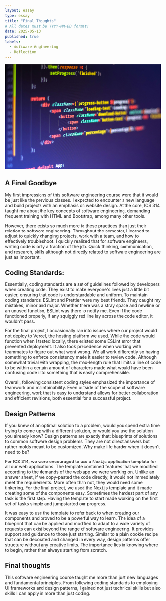 ```yaml
---
layout: essay
type: essay
title: "Final Thoughts"
# All dates must be YYYY-MM-DD format!
date: 2025-05-13
published: true
labels:
  - Software Engineering
  - Reflection
---
```


<img class="img-fluid w-100" style="max-height: 500px; object-fit: cover;" src="../img/ferenc-almasi-c8h0n7fSTqs-unsplash.jpg">

## A Final Goodbye

My first impressions of this software engineering course were that it would be just like the previous classes. I expected to encounter a new language and build projects with an emphasis on website design. At the core, ICS 314 taught me about the key concepts of software engineering, demanding frequent training with HTML and Bootstrap, among many other tools. 

However, there exists so much more to these practices than just their relation to software engineering. Throughout the semester, I learned to adjust to quickly changing projects, work with a team, and how to effectively troubleshoot. I quickly realized that for software engineers, writing code is only a fraction of the job. Quick thinking, communication, and research, skills although not directly related to software engineering are just as important.

## Coding Standards: 

Essentially, coding standards are a set of guidelines followed by developers when creating code. They exist to make everyone's lives just a little bit easier, ensuring that code is understandable and uniform. To maintain coding standards, ESLint and Prettier were my best friends. They caught my mistakes, minor and major. Whether there was a stray space and newline or an unused function, ESLint was there to notify me. Even if the code functioned properly, if any squiggly red line lay across the code editor, it wouldn't pass.  

For the final project, I occasionally ran into issues where our project would not deploy to Vercel, the hosting platform we used. While the code would function when I tested locally, there existed some ESLint error that prevented deployment. It also took precedence when working with teammates to figure out what went wrong. We all work differently so having something to enforce consistency made it easier to review code. Although somewhat trivial with wrapping, the max-length rule that limits a line of code to be within a certain amount of characters made what would have been confusing code into something that is easily comprehensible. 

Overall, following consistent coding styles emphasized the importance of teamwork and maintainability. Even outside of the scope of software engineering, work that is easy to understand allows for better collaboration and efficient revisions, both essential for a successful project. 
	
## Design Patterns

If you knew of an optimal solution to a problem, would you spend extra time trying to come up with a different solution, or would you use the solution you already know? Design patterns are exactly that: blueprints of solutions to common software design problems. They are not direct answers but rather molds meant to be customized. Why make life harder when it doesn't need to be?

For ICS 314, we were encouraged to use a Next.js application template for all our web applications. The template contained features that we modified according to the demands of the web app we were working on. Unlike an answer sheet, if we copy-pasted the code directly, it would not immediately meet the requirements. More often than not, they would need some tinkering. For the final project, we used the Next.js template and it made creating some of the components easy. Sometimes the hardest part of any task is the first step. Having the template to start made working on the first set of tasks simple and jumpstarted our progress.

It was easy to use the template to refer back to when creating our components and proved to be a powerful way to learn. The idea of a blueprint that can be applied and modified to adapt to a wide variety of requests can exist beyond the range of software engineering. It provides support and guidance to those just starting. Similar to a plain cookie recipe that can be decorated and changed in every way, design patterns offer structure without any creative limits. The importance lies in knowing where to begin, rather than always starting from scratch.


## Final thoughts 

This software engineering course taught me more than just new languages and fundamental principles. From following coding standards to employing UI frameworks and design patterns, I gained not just technical skills but also skills I can apply in more than just coding. 
